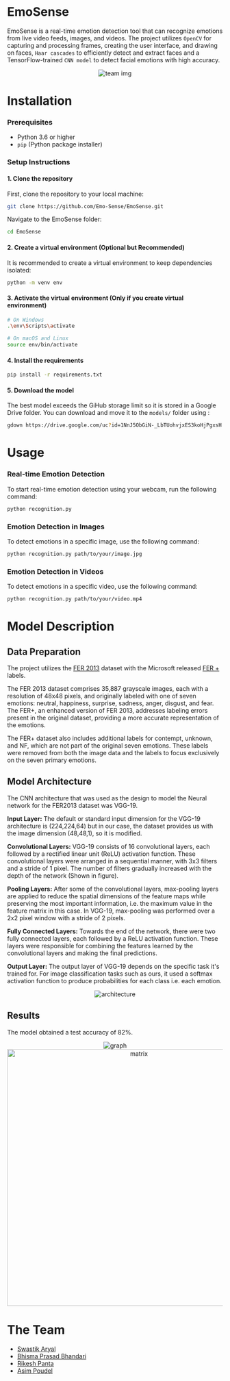 # EmoSense

EmoSense is a real-time emotion detection tool that can recognize emotions from live video feeds, images, and videos. The project utilizes `OpenCV` for capturing and processing frames, creating the user interface, and drawing on faces, `Haar cascades` to efficiently detect and extract faces and a TensorFlow-trained `CNN model` to detect facial emotions with high accuracy.

<p align="center">
  <img src=./output_samples/team0_result.jpg alt="team img"/>
</p>

# Installation

### Prerequisites

- Python 3.6 or higher
- `pip` (Python package installer)

### Setup Instructions

#### 1. Clone the repository

First, clone the repository to your local machine:

```sh
git clone https://github.com/Emo-Sense/EmoSense.git

```
Navigate to the EmoSense folder:
```sh
cd EmoSense
```

#### 2. Create a virtual environment (Optional but Recommended)

It is recommended to create a virtual environment to keep dependencies isolated:
```sh
python -m venv env
```

#### 3. Activate the virtual environment (Only if you create virtual environment)

```sh
# On Windows
.\env\Scripts\activate

# On macOS and Linux
source env/bin/activate
```

#### 4. Install the requirements

```sh
pip install -r requirements.txt
```

#### 5. Download the model

The best model exceeds the GiHub storage limit so it is stored in a Google Drive folder. You can download and move it to the `models/` folder using :

```sh
gdown https://drive.google.com/uc?id=1NnJ5ObGiN-_LbTUohvjxES3koHjPgxsH -O models/emosense_finalmodel_82.h5
```

# Usage

### Real-time Emotion Detection
To start real-time emotion detection using your webcam, run the following command:

```sh
python recognition.py
```
### Emotion Detection in Images
To detect emotions in a specific image, use the following command:

```sh
python recognition.py path/to/your/image.jpg
```
### Emotion Detection in Videos
To detect emotions in a specific video, use the following command:

```sh
python recognition.py path/to/your/video.mp4
```


# Model Description

## Data Preparation
The project utilizes the [FER 2013](https://www.kaggle.com/datasets/deadskull7/fer2013) dataset with the Microsoft released [FER +](https://github.com/microsoft/FERPlus) labels.

The FER 2013 dataset comprises 35,887 grayscale images, each with a resolution of 48x48 pixels, and originally labeled with one of seven emotions: neutral, happiness, surprise, sadness, anger, disgust, and fear. The FER+, an enhanced version of FER 2013, addresses labeling errors present in the original dataset, providing a more accurate representation of the emotions. 

The FER+ dataset also includes additional labels for contempt, unknown, and NF, which are not part of the original seven emotions. These labels were removed from both the image data and the labels to focus exclusively on the seven primary emotions.

## Model Architecture
The CNN architecture that was used as the design to model the Neural network for the FER2013 dataset was VGG-19.
 
**Input Layer:** The default or standard input dimension for the VGG-19 architecture is (224,224,64) but in our case, the dataset provides us with the image dimension (48,48,1), so it is modified.

**Convolutional Layers:** VGG-19 consists of 16 convolutional layers, each followed by a rectified linear unit (ReLU) activation function. These convolutional layers were arranged in a sequential manner, with 3x3 filters and a stride of 1 pixel. The number of filters gradually increased with the depth of the network (Shown in figure). 

**Pooling Layers:** After some of the convolutional layers, max-pooling layers are applied to reduce the spatial dimensions of the feature maps while preserving the most important information, i.e. the maximum value in the feature matrix in this case. In VGG-19, max-pooling was performed over a 2x2 pixel window with a stride of 2 pixels.

**Fully Connected Layers:** Towards the end of the network, there were two fully connected layers, each followed by a ReLU activation function. These layers were responsible for combining the features learned by the convolutional layers and making the final predictions. 

**Output Layer:** The output layer of VGG-19 depends on the specific task it's trained for. For image classification tasks such as ours, it used a softmax activation function to produce probabilities for each class i.e. each emotion.

<p align="center">
  <img src=./readme_images/arch.png alt="architecture"/>
</p>

## Results
The model obtained a test accuracy of 82%.
<p align="center">
  <img src=./readme_images/graph.png alt="graph"/>
  <img src=./readme_images/confusion.png alt="matrix" width=600 /> 
</p>

# The Team

- [Swastik Aryal](https://github.com/Swastik-Aryal)
- [Bhisma Prasad Bhandari](https://github.com/DontHash)
- [Rikesh Panta](https://github.com/RiCEmare)
- [Asim Poudel](https://www.github.com/octokatherine)
